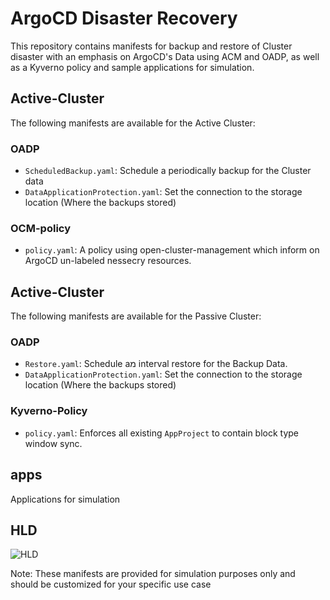 # ArgoCD Disaster Recovery

This repository contains manifests for backup and restore of Cluster disaster with an emphasis on ArgoCD's Data using ACM and OADP, as well as a Kyverno policy and sample applications for simulation.

## Active-Cluster

The following manifests are available for the Active Cluster:
### OADP
- `ScheduledBackup.yaml`: Schedule a periodically backup for the Cluster data
- `DataApplicationProtection.yaml`: Set the connection to the storage location (Where the backups stored)
### OCM-policy
- `policy.yaml`: A policy using open-cluster-management which inform on ArgoCD un-labeled nessecry resources.

## Active-Cluster

The following manifests are available for the Passive Cluster:
### OADP
- `Restore.yaml`: Schedule aמ interval restore for the Backup Data.
- `DataApplicationProtection.yaml`: Set the connection to the storage location (Where the backups stored)
### Kyverno-Policy
- `policy.yaml`: Enforces all existing `AppProject` to contain block type window sync.

## apps

Applications for simulation

## HLD

![HLD](https://ibb.co/k1TGr6Q)


Note: These manifests are provided for simulation purposes only and should be customized for your specific use case

